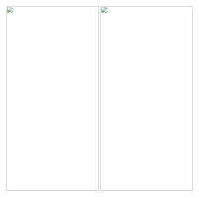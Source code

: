 
<img src = "https://user-images.githubusercontent.com/113905603/229710326-7499010f-45eb-4c15-b54b-89412a8d4214.png" height = 500 width = 250>
<img src = "https://user-images.githubusercontent.com/113905603/229710318-5dbf3c39-c25f-4cd3-b499-e7be671efa54.png" height = 500 width = 250>
